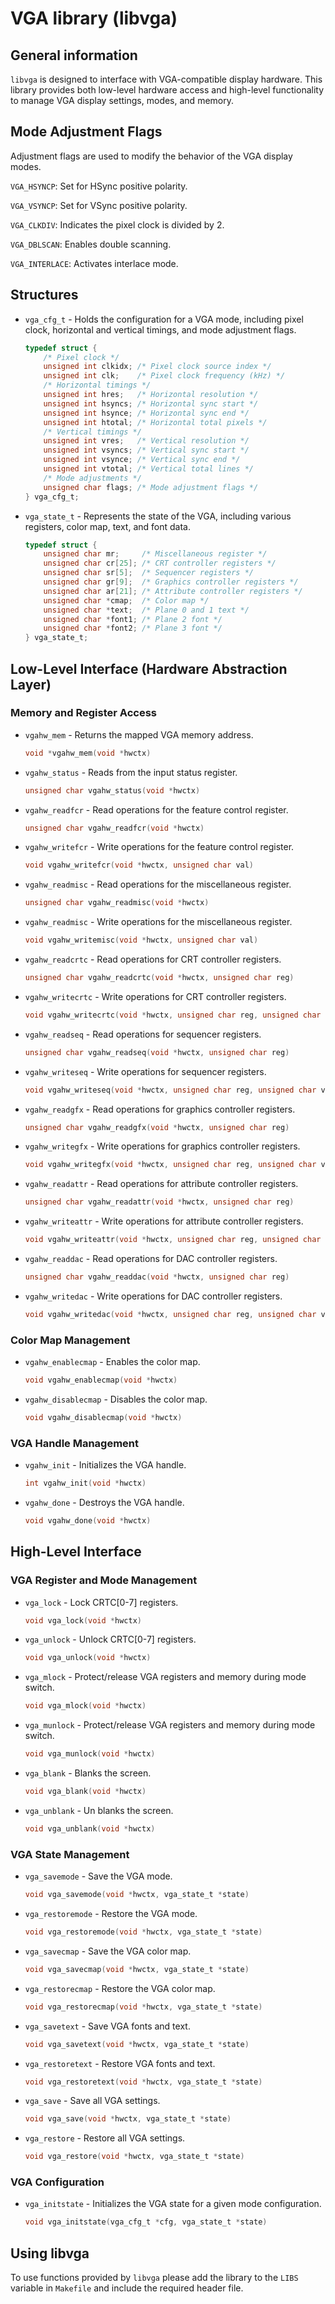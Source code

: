 # VGA library (libvga)

## General information

`libvga` is designed to interface with VGA-compatible display hardware. This library provides both low-level hardware
access and high-level functionality to manage VGA display settings, modes, and memory.

## Mode Adjustment Flags

Adjustment flags are used to modify the behavior of the VGA display modes.

`VGA_HSYNCP`: Set for HSync positive polarity.

`VGA_VSYNCP`: Set for VSync positive polarity.

`VGA_CLKDIV`: Indicates the pixel clock is divided by 2.

`VGA_DBLSCAN`: Enables double scanning.

`VGA_INTERLACE`: Activates interlace mode.

## Structures

- `vga_cfg_t` - Holds the configuration for a VGA mode, including pixel clock, horizontal and vertical timings,
and mode adjustment flags.

  ```c
  typedef struct {
      /* Pixel clock */
      unsigned int clkidx; /* Pixel clock source index */
      unsigned int clk;    /* Pixel clock frequency (kHz) */
      /* Horizontal timings */
      unsigned int hres;   /* Horizontal resolution */
      unsigned int hsyncs; /* Horizontal sync start */
      unsigned int hsynce; /* Horizontal sync end */
      unsigned int htotal; /* Horizontal total pixels */
      /* Vertical timings */
      unsigned int vres;   /* Vertical resolution */
      unsigned int vsyncs; /* Vertical sync start */
      unsigned int vsynce; /* Vertical sync end */
      unsigned int vtotal; /* Vertical total lines */
      /* Mode adjustments */
      unsigned char flags; /* Mode adjustment flags */
  } vga_cfg_t;
  ```

- `vga_state_t` - Represents the state of the VGA, including various registers, color map, text, and font data.

  ```c
  typedef struct {
      unsigned char mr;     /* Miscellaneous register */
      unsigned char cr[25]; /* CRT controller registers */
      unsigned char sr[5];  /* Sequencer registers */
      unsigned char gr[9];  /* Graphics controller registers */
      unsigned char ar[21]; /* Attribute controller registers */
      unsigned char *cmap;  /* Color map */
      unsigned char *text;  /* Plane 0 and 1 text */
      unsigned char *font1; /* Plane 2 font */
      unsigned char *font2; /* Plane 3 font */
  } vga_state_t;
  ```

## Low-Level Interface (Hardware Abstraction Layer)

### Memory and Register Access

- `vgahw_mem` - Returns the mapped VGA memory address.

  ```c
  void *vgahw_mem(void *hwctx)
  ```

- `vgahw_status` - Reads from the input status register.

  ```c
  unsigned char vgahw_status(void *hwctx)
  ```

- `vgahw_readfcr` - Read operations for the feature control register.

  ```c
  unsigned char vgahw_readfcr(void *hwctx)
  ```

- `vgahw_writefcr` - Write operations for the feature control register.

  ```c
  void vgahw_writefcr(void *hwctx, unsigned char val)
  ```

- `vgahw_readmisc` - Read operations for the miscellaneous register.

  ```c
  unsigned char vgahw_readmisc(void *hwctx)
  ```

- `vgahw_readmisc` - Write operations for the miscellaneous register.

  ```c
  void vgahw_writemisc(void *hwctx, unsigned char val)
  ```

- `vgahw_readcrtc` - Read operations for CRT controller registers.

  ```c
  unsigned char vgahw_readcrtc(void *hwctx, unsigned char reg)
  ```

- `vgahw_writecrtc` - Write operations for CRT controller registers.

  ```c
  void vgahw_writecrtc(void *hwctx, unsigned char reg, unsigned char val)
  ```

- `vgahw_readseq` - Read operations for sequencer registers.

  ```c
  unsigned char vgahw_readseq(void *hwctx, unsigned char reg)
  ```

- `vgahw_writeseq` - Write operations for sequencer registers.

  ```c
  void vgahw_writeseq(void *hwctx, unsigned char reg, unsigned char val)
  ```

- `vgahw_readgfx` - Read operations for graphics controller registers.

  ```c
  unsigned char vgahw_readgfx(void *hwctx, unsigned char reg)
  ```

- `vgahw_writegfx` - Write operations for graphics controller registers.

  ```c
  void vgahw_writegfx(void *hwctx, unsigned char reg, unsigned char val)
  ```

- `vgahw_readattr` - Read operations for attribute controller registers.

  ```c
  unsigned char vgahw_readattr(void *hwctx, unsigned char reg)
  ```

- `vgahw_writeattr` - Write operations for attribute controller registers.

  ```c
  void vgahw_writeattr(void *hwctx, unsigned char reg, unsigned char val)
  ```

- `vgahw_readdac` - Read operations for DAC controller registers.

  ```c
  unsigned char vgahw_readdac(void *hwctx, unsigned char reg)
  ```

- `vgahw_writedac` - Write operations for DAC controller registers.

  ```c
  void vgahw_writedac(void *hwctx, unsigned char reg, unsigned char val)
  ```

### Color Map Management

- `vgahw_enablecmap` - Enables the color map.

  ```c
  void vgahw_enablecmap(void *hwctx)
  ```

- `vgahw_disablecmap` - Disables the color map.

  ```c
  void vgahw_disablecmap(void *hwctx)
  ```

### VGA Handle Management

- `vgahw_init` - Initializes the VGA handle.

  ```c
  int vgahw_init(void *hwctx)
  ```

- `vgahw_done` - Destroys the VGA handle.

  ```c
  void vgahw_done(void *hwctx)
  ```

## High-Level Interface

### VGA Register and Mode Management

- `vga_lock` - Lock CRTC[0-7] registers.

  ```c
  void vga_lock(void *hwctx)
  ```

- `vga_unlock` - Unlock CRTC[0-7] registers.

  ```c
  void vga_unlock(void *hwctx)
  ```

- `vga_mlock` - Protect/release VGA registers and memory during mode switch.

  ```c
  void vga_mlock(void *hwctx)
  ```

- `vga_munlock` - Protect/release VGA registers and memory during mode switch.

  ```c
  void vga_munlock(void *hwctx)
  ```

- `vga_blank` - Blanks the screen.

  ```c
  void vga_blank(void *hwctx)
  ```

- `vga_unblank` - Un blanks the screen.

  ```c
  void vga_unblank(void *hwctx)
  ```

### VGA State Management

- `vga_savemode` - Save the VGA mode.

  ```c
  void vga_savemode(void *hwctx, vga_state_t *state)
  ```

- `vga_restoremode` - Restore the VGA mode.

  ```c
  void vga_restoremode(void *hwctx, vga_state_t *state)
  ```

- `vga_savecmap` - Save the VGA color map.

  ```c
  void vga_savecmap(void *hwctx, vga_state_t *state)
  ```

- `vga_restorecmap` - Restore the VGA color map.

  ```c
  void vga_restorecmap(void *hwctx, vga_state_t *state)
  ```

- `vga_savetext` - Save VGA fonts and text.

  ```c
  void vga_savetext(void *hwctx, vga_state_t *state)
  ```

- `vga_restoretext` - Restore VGA fonts and text.

  ```c
  void vga_restoretext(void *hwctx, vga_state_t *state)
  ```

- `vga_save` - Save all VGA settings.

  ```c
  void vga_save(void *hwctx, vga_state_t *state)
  ```

- `vga_restore` - Restore all VGA settings.

  ```c
  void vga_restore(void *hwctx, vga_state_t *state)
  ```

### VGA Configuration

- `vga_initstate` - Initializes the VGA state for a given mode configuration.

  ```c
  void vga_initstate(vga_cfg_t *cfg, vga_state_t *state)
  ```

## Using libvga

To use functions provided by `libvga` please add the library to the `LIBS` variable in `Makefile` and include the
required header file.
